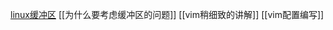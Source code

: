 [linux缓冲区](https://blog.csdn.net/weixin_43908419/article/details/131619661)
[[为什么要考虑缓冲区的问题]]
[[vim稍细致的讲解]]
[[vim配置编写]]
